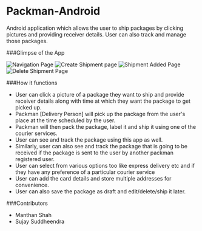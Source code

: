 # Packman-Android
Android application which allows the user to ship packages by clicking pictures and providing receiver details. User can also track and manage those packages.

###Glimpse of the App

![Navigation Page](https://cloud.githubusercontent.com/assets/8069263/22679949/26b00ed4-eccb-11e6-8ac8-09d8fb560ed8.png)
![Create Shipment page](https://cloud.githubusercontent.com/assets/8069263/22679946/26aa7000-eccb-11e6-9db4-4e1ed7d989a2.png)
![Shipment Added Page](https://cloud.githubusercontent.com/assets/8069263/22679945/26943362-eccb-11e6-91c3-3b78f2ed440c.png)
![Delete Shipment Page](https://cloud.githubusercontent.com/assets/8069263/22679948/26ad8934-eccb-11e6-8293-e0efce84b618.png)


###How it functions
- User can click a picture of a package they want to ship and provide receiver details along with time at which they want the package to get picked up.
- Packman [Delivery Person] will pick up the package from the user's place at the time scheduled by the user.
- Packman will then pack the package, label it and ship it using one of the courier services.
- User can see and track the package using this app as well.
- Similarly, user can also see and track the package that is going to be received if the package is sent to the user by another packman registered user.
- User can select from various options too like express delivery etc and if they have any preference of a particular courier service
- User can add the card details and store multiple addresses for convenience.
- User can also save the package as draft and edit/delete/ship it later.


###Contributors
- Manthan Shah
- Sujay Suddheendra
